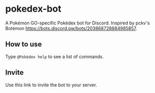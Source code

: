 # pokedex-bot
A Pokémon GO-specific Pokédex bot for Discord. Inspired by pckv's Botémon https://bots.discord.pw/bots/203868728884985857.

## How to use
Type `@Pokédex help` to see a list of commands.

## Invite
Use this link to invite the bot to your server.
